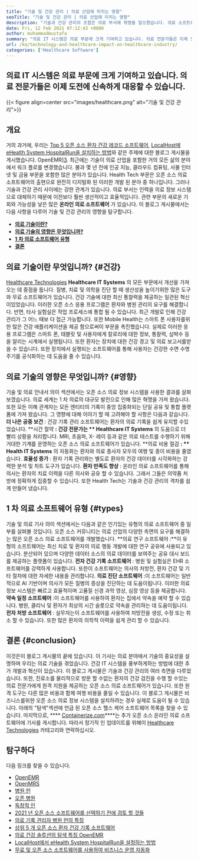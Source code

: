 ```yaml
---
title: "기술 및 건강 관리 | 의료 산업에 미치는 영향" 
seoTitle: "기술 및 건강 관리 | 의료 산업에 미치는 영향" 
description: "기술과 건강 관리의 조합은 의료 부서에 혁명을 일으켰습니다. 의료 소프트웨어의 영향과 유형을 살펴 보겠습니다." 
date: Fri, 12 Feb 2021 07:12:43 +0000
author: muhammadmustafa
summary: "의료 IT 시스템은 의료 부문에 크게 기여하고 있습니다. 의료 전문가들은 이제 도전에 신속하게 대응할 수 있습니다." 
url: /ko/technology-and-healthcare-impact-on-healthcare-industry/
categories: ['Healthcare Software']
---
```


## 의료 IT 시스템은 의료 부문에 크게 기여하고 있습니다. 의료 전문가들은 이제 도전에 신속하게 대응할 수 있습니다.

{{< figure align=center src="images/healthcare.png" alt="기술 및 건강 관리">}}


## 개요
거의 과거에, 우리는 [Top 5 오픈 소스 환자 건강 레코드 소프트웨어][1], [LocalHost에 eHealth System HospitalRun을 설치하는 방법][2]와 같은 주제에 대한 블로그 게시물을 게시했습니다. OpenEMR][3]. 최근에는 기술이 의료 산업을 포함한 거의 모든 삶의 분야에서 워크 플로를 변경했습니다. 불과 몇 년 전에 인공 지능, 클라우드 컴퓨팅, 사물 인터넷 및 금융 부문을 포함한 많은 분야가 있습니다. Health Tech 부문은 오픈 소스 의료 소프트웨어의 출현으로 완전히 디지털화 된 이러한 개발 된 분야 중 하나입니다. 그러나 기술과 건강 관리 사이에는 강한 관계가 있습니다.
의료 부서는 인력을 의료 정보 시스템으로 대체하기 때문에 이전보다 훨씬 생산적이고 효율적입니다. 관련 부문의 새로운 기회와 가능성을 낳은 많은  **온라인 의료 소프트웨어** 가 있습니다. 이 블로그 게시물에서는 다음 사항을 다루어 기술 및 건강 관리의 영향을 탐구합니다.
  * **[의료 기술이란?][4]**
  * **[의료 기술의 영향은 무엇입니까?][5]**
  * **[1 차 의료 소프트웨어 유형][6]**
  * **[결론][7]**

## 의료 기술이란 무엇입니까?   {#건강}
[Healthcare Technologies][8] **Healthcare IT Systems** 의 모든 부문에서 개선을 가져 오는 데 중점을 둡니다. 질병, 치료 및 의학을 진단 할 때 생산성을 높이기위한 많은 도구와 무료 소프트웨어가 있습니다. 건강 기술에 대한 최신 통찰력을 제공하는 일관된 혁신이있었습니다. 이러한 오픈 소스 응용 프로그램은 환자와 병원 관리의 요구를 해결합니다. 반면, 타사 실험실은 작업 프로세스에 통합 될 수 있습니다. 최근 개발로 인해 건강 관리가 그 어느 때보 다 접근 가능합니다. 또한 Mobile Health는 스마트 폰 사용자를위한 많은 건강 애플리케이션을 제공 함으로써이 부문을 촉진했습니다. 실제로 이러한 응용 프로그램은 스마트 폰, 태블릿 및 사용자에게 칼로리에 대한 정보, 통찰력, 심박수 등을 알리는 시계에서 실행됩니다. 또한 환자는 장치에 대한 건강 경고 및 의료 보고서를받을 수 있습니다. 또한 장치에서 실행되는 소프트웨어를 통해 사용자는 건강한 수면 수명주기를 공식화하는 데 도움을 줄 수 있습니다.

## 의료 기술의 영향은 무엇입니까?   {#영향}
기술 및 의료 안내서 의이 섹션에서는 오픈 소스 의료 정보 시스템을 사용한 결과를 살펴 보겠습니다. 의료 세계는 1 차 의료의 대규모 발전으로 인해 많은 혁명을 가져 왔습니다. 또한 모든 이해 관계자는 모든 엔티티의 기록이 중앙 집중화되는 단일 공유 및 통합 플랫폼에 가져 왔습니다. 그 영향에 대해 이야기 할 때 고려해야 할 사항은 다음과 같습니다.
**더 나은 공중 보건** : 건강 기록 관리 소프트웨어는 환자의 의료 기록을 쉽게 유지할 수있었습니다.
**시간 절약 **: 건강 전문가는 ** Healthcare IT Systems** 의 도움으로 더 빨리 상황을 처리합니다. MRI, 초음파, X- 레이 등과 같은 의료 테스트를 수행하기 위해 거대한 기계를 운영하는 오픈 소스 의료 소프트웨어가 있습니다.
**의료 비용 절감 **: ** Health IT Systems** 의 자동화는 환자와 의료 종사자 모두의 여행 및 종이 비용을 줄였습니다.
**효율성 증가** : 환자 기록 관리와는 별도로 환자의 건강 데이터를 시각화하는 강력한 분석 및 차트 도구가 있습니다.
**환자 만족도 향상** : 온라인 의료 소프트웨어를 통해 의사는 환자의 치료 이력을 다른 의사와 공유 할 수 있습니다. 그래서 그들은 의약품 처방에 정확하게 집중할 수 있습니다. 또한 Health Tech는 기술과 건강 관리의 격차를 쉽게 만들어 냈습니다.

## 1 차 의료 소프트웨어 유형   {#types}
기술 및 의료 기사 의이 섹션에서는 다음과 같은 인기있는 유형의 의료 소프트웨어 중 일부를 살펴볼 것입니다. 오픈 소스 커뮤니티는 의료 산업의 다양한 측면의 요구를 해결하는 많은 오픈 소스 의료 소프트웨어를 개발했습니다.
**의료 연구 소프트웨어 :**이 유형의 소프트웨어는 최신 치료 및 환자의 의료 행동 개발에 대한 연구 공유에 사용되고 있습니다. 분산되어 있으며 다양한 데이터 소스의 의료 데이터를 보여주는 공유 대시 보드를 제공하는 플랫폼이 있습니다.
**전자 건강 기록 소프트웨어** : 병원 및 실험실은 EHR 소프트웨어를 강력하게 사용합니다. 또한이 소프트웨어는 의사의 처방전, 환자 건강 및 기타 절차에 대한 자세한 내용을 관리합니다.
**의료 진단 소프트웨어** :이 소프트웨어는 일반적으로 AI 기반이며 의사가 모든 질병의 증상을 진단하는 데 도움이됩니다. 이러한 의료 정보 시스템은 빠르고 효율적이며 고품질 신경 과학 영상, 심장 영상 등을 제공합니다.
**약속 일정 소프트웨어** :이 소프트웨어를 사용하여 환자는 집에서 약속을 예약 할 수 있습니다. 병원, 클리닉 및 환자가 최상의 시간 슬롯으로 약속을 관리하는 데 도움이됩니다.
**전자 처방 소프트웨어** : 실무자는이 소프트웨어를 사용하여 처방전을 생성, 수정 또는 취소 할 수 있습니다. 또한 많은 환자의 의학적 이력을 쉽게 관리 할 수 ​​있습니다.

## 결론   {#conclusion}
이것은이 블로그 게시물의 끝에 있습니다. 이 기사는 의료 분야에서 기술의 중요성을 설명하며 우리는 의료 기술을 겪었습니다. 건강 IT 시스템을 풍부하게하는 방법에 대한 추가 개발과 혁신이 있습니다. 이 블로그 게시물은 기술과 건강 관리의 여러 측면을 다루었습니다. 또한, 진료소를 물리적으로 방문 할 수없는 환자의 건강 검진을 수행 할 수있는 의료 전문가에게 원격 지원을 제공하는 오픈 소스 의료 소프트웨어가 있습니다. 또한 원격 도구는 다른 많은 비용과 함께 여행 비용을 줄일 수 있습니다. 이 블로그 게시물은 비즈니스를위한 오픈 소스 의료 정보 시스템을 설치하려는 경우 실제로 도움이 될 수 있습니다. 아래의 "탐색"섹션에 언급 된 오픈 소스 헬스 케어 소프트웨어 목록을 찾을 수 있습니다.
마지막으로,  **** [Containerize.com][9]****는 추가 오픈 소스 온라인 의료 소프트웨어에 기사를 게시합니다. 따라서 정기적 인 업데이트를 위해이 [Healthcare Technologies][8] 카테고리와 연락하십시오.

## 탐구하다
다음 링크를 찾을 수 있습니다.
  * [OpenEMR][10]
  * [OpenMRS][11]
  * [병원 런][12]
  * [오픈 병원][13]
  * [독창적 인][14]
  * [2021 년 오픈 소스 소프트웨어를 선택하기 전에 검토 할 것들][15]
  * [의료 기록 관리자 병원 런의 특징][16]
  * [상위 5 개 오픈 소스 환자 건강 기록 소프트웨어][1]
  * [의료 건강 솔루션의 탐색 특징 OpenEMR][3]
  * [LocalHost에서 eHealth System HospitalRun을 설정하는 방법][17]
  * [무료 및 오픈 소스 소프트웨어를 사용하여 비즈니스 운영 자동화][18]

  
[1]: https://blog.containerize.com/2021/03/05/top-5-open-source-patient-record-management-software/
[2]: https://blog.containerize.com/healthcare-software/how-to-install-hospitalrun-hospital-management-system/
[3]: https://blog.containerize.com/healthcare-software/open-source-medical-software-openemr-features/
[4]: #health
[5]: #impact
[6]: #types
[7]: #Conclusion
[8]: https://products.containerize.com/health-care-technologies
[9]: https://www.containerize.com/
[10]: https://products.containerize.com/health-care-technologies/openemr
[11]: https://products.containerize.com/health-care-technologies/openmrs
[12]: https://products.containerize.com/healthcare-technologies/hospitalrun
[13]: https://products.containerize.com/healthcare-technologies/open-hospital
[14]: https://products.containerize.com/healthcare-technologies/solismed
[15]: https://blog.containerize.com/cmdb-software/things-to-review-before-opting-open-source-software-in-2021/
[16]: https://blog.containerize.com/healthcare-software/features-exploration-of-medical-record-manager-hospitalrun/
[17]: https://blog.containerize.com/healthcare-software/how-to-install-hospitalrun-hospital-management-system/
[18]: https://blog.containerize.com/blogging/automate-business-operations-using-open-source-software/
